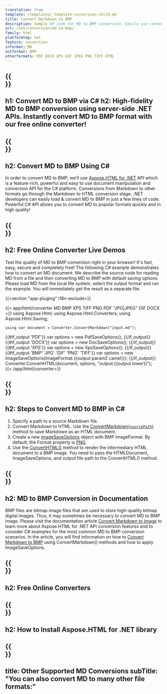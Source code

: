 ```yaml
---
translation: true
template: /templates/_template-conversion-child.md
title: Convert Markdown to BMP
description: Sample C# code for MD to BMP conversion. Easily use converter API within ASP.NET or any .NET application. Try online MD to BMP Converter for free!
url: /net/conversion/md-to-bmp/
family: html
platformtag: net
feature: conversion
informat: MD
outformat: BMP
otherformats: PDF DOCX XPS GIF JPEG PNG TIFF HTML
---
```


{{<section banner>}}
---
h1: Convert MD to BMP via C#
h2: High-fidelity MD to BMP conversion using server-side .NET APIs. Instantly convert MD to BMP format with our free online converter!
---

{{<section overview>}}
---
h2: Convert MD to BMP Using C#
---

In order to convert MD to BMP, we’ll use [Aspose.HTML for .NET](https://products.aspose.com/html/net/) API which is a feature-rich, powerful and easy to use document manipulation and conversion API for the C# platform. Conversions from Markdown to other formats go through the Markdown to HTML conversion stage. .NET developers can easily load & convert MD to BMP in just a few lines of code. Powerful C# API allows you to convert MD to popular formats quickly and in high quality!

{{<section demos>}}
---
h2: Free Online Converter Live Demos
---

Test the quality of MD to BMP conversion right in your browser! It's fast, easy, secure and completely free! The following C# example demonstrates how to convert an MD document. We describe the source code for reading MD from a file and then converting MD to BMP with default saving options. Please load MD from the local file system, select the output format and run the example. You will immediately get the result as a separate file.

{{<section "app-pluging" i18n-exclude>}}

{{< app/html/converter MD BMP XPS TIFF PNG PDF "JPG|JPEG" GIF DOCX >}}
using Aspose.Html;
using Aspose.Html.Converters;
using Aspose.Html.Saving;

    using var document = Converter.ConvertMarkdown("input.md");
{{#if_output 'PDF'}}
    var options = new PdfSaveOptions();
{{/if_output}}
{{#if_output 'DOCX'}}
    var options = new DocSaveOptions();
{{/if_output}}
{{#if_output 'XPS'}}
    var options = new XpsSaveOptions();
{{/if_output}}
{{#if_output 'BMP' 'JPG' 'GIF' 'PNG' 'TIFF'}}
    var options = new ImageSaveOptions(ImageFormat.{{output param2 camel}});
{{/if_output}}
    Converter.ConvertHTML(document, options, "output.{{output lower}}");   
{{< /app/html/converter>}}


{{<section steps>}}
---
h2: Steps to Convert MD to BMP in C#
---

1.  Specify a path to a source Markdown file.
1.  Convert Markdown to HTML. Use the [ConvertMarkdown(`sourcePath`)](https://apireference.aspose.com/html/net/aspose.html.converters.converter/convertmarkdown/methods/4) method to save Markdown as an HTML document.
1.  Create a new [ImageSaveOptions](https://apireference.aspose.com/html/net/aspose.html.saving/imagesaveoptions) object with BMP ImageFormat. By default, the Format property is [PNG](https://apireference.aspose.com/html/net/aspose.html.rendering.image/imageformat).
1.  Use the [ConvertHTML()](https://apireference.aspose.com/html/net/aspose.html.converters/converter/converthtml/) method to render the intermediary HTML document to a BMP image. You need to pass the HTMLDocument, ImageSaveOptions, and output file path to the ConvertHTML() method.


{{<section documentation>}}
---
h2: MD to BMP Conversion in Documentation
---

BMP files are bitmap image files that are used to store high-quality bitmap digital images. Thus, it may sometimes be necessary to convert MD to BMP image. Please visit the documentation article [Convert Markdown to Image](https://docs.aspose.com/html/net/converting-between-formats/markdown-to-image/) to learn more about Aspose.HTML for .NET API conversion features and to consider C# examples for the most common MD to BMP conversion scenarios. In the article, you will find information on how to <a href="https://docs.aspose.com/html/net/converting-between-formats/markdown-to-image/#convert-markdown-to-bmp" target="_blank">Convert Markdown to BMP</a> using ConvertMarkdown() methods and how to apply ImageSaveOptions.  

{{<section online-converters>}}
---
h2: Free Online Converters
---

{{<section get-started>}}
---
h2: How to Install Aspose.HTML for .NET library
---

{{<section other-conversions>}}
---
title: Other Supported MD Conversions
subTitle: "You can also convert MD to many other file formats:"
---